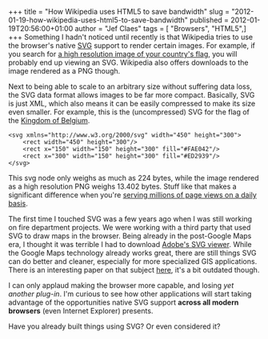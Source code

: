 +++
title = "How Wikipedia uses HTML5 to save bandwidth"
slug = "2012-01-19-how-wikipedia-uses-html5-to-save-bandwidth"
published = 2012-01-19T20:56:00+01:00
author = "Jef Claes"
tags = [ "Browsers", "HTML5",]
+++
Something I hadn't noticed until recently is that Wikipedia tries to use
the browser's native [SVG](http://www.w3.org/TR/SVG/) support to render
certain images. For example, if you search for [a high resolution image
of your country's
flag](http://upload.wikimedia.org/wikipedia/commons/9/92/Flag_of_Belgium_%28civil%29.svg),
you will probably end up viewing an SVG. Wikipedia also offers downloads
to the image rendered as a PNG though.  
  
Next to being able to scale to an arbitrary size without suffering data
loss, the SVG data format allows images to be far more compact.
Basically, SVG is just XML, which also means it can be easily compressed
to make its size even smaller. For example, this is the (uncompressed)
SVG for the flag of the [Kingdom of
Belgium](http://en.wikipedia.org/wiki/Belgium).  

    <svg xmlns="http://www.w3.org/2000/svg" width="450" height="300">
        <rect width="450" height="300"/>
        <rect x="150" width="150" height="300" fill="#FAE042"/>
        <rect x="300" width="150" height="300" fill="#ED2939"/>
    </svg>

This svg node only weighs as much as 224 bytes, while the image rendered
as a high resolution PNG weighs 13.402 bytes. Stuff like that makes a
significant difference when you're [serving millions of page views on a
daily
basis](http://stats.wikimedia.org/EN/TablesPageViewsMonthlyCombined.htm).  
  
The first time I touched SVG was a few years ago when I was still
working on fire department projects. We were working with a third party
that used SVG to draw maps in the browser. Being already in the
post-Google Maps era, I thought it was terrible I had to download
[Adobe's SVG viewer](http://www.adobe.com/svg/viewer/install/). While
the Google Maps technology already works great, there are still things
SVG can do better and cleaner, especially for more specialized GIS
applications. There is an interesting paper on that subject
[here](http://svgopen.org/2008/papers/82-Web_Mapping_and_WebGIS_do_we_actually_need_to_use_SVG/),
it's a bit outdated though.  
  
I can only applaud making the browser more capable, and losing *yet
another plug-in*. I'm curious to see how other applications will start
taking advantage of the opportunities native SVG support **across all
modern browsers** (even Internet Explorer) presents.  
  
Have you already built things using SVG? Or even considered it?
